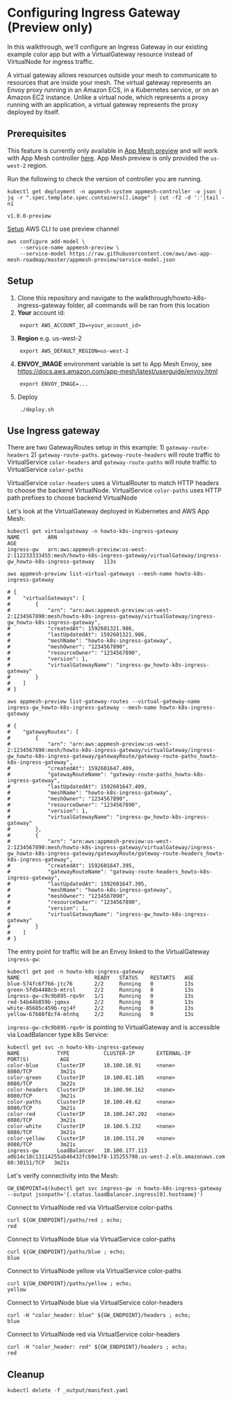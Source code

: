 # Configuring Ingress Gateway (Preview only)

In this walkthrough, we'll configure an Ingress Gateway in our existing example color app but with a VirtualGateway resource instead of VirtualNode for ingress traffic.

A virtual gateway allows resources outside your mesh to communicate to resources that are inside your mesh. The virtual gateway represents an Envoy proxy running in an Amazon ECS, in a Kubernetes service, or on an Amazon EC2 instance. Unlike a virtual node, which represents a proxy running with an application, a virtual gateway represents the proxy deployed by itself.

## Prerequisites
This feature is currently only available in [App Mesh preview](https://docs.aws.amazon.com/app-mesh/latest/userguide/preview.html) and will work with App Mesh controller [here](https://github.com/aws/eks-charts/tree/preview/stable/appmesh-controller). App Mesh preview is only provided the `us-west-2` region.

Run the following to check the version of controller you are running.
```
kubectl get deployment -n appmesh-system appmesh-controller -o json | jq -r ".spec.template.spec.containers[].image" | cut -f2 -d ':'|tail -n1

v1.0.0-preview
```

[Setup](https://docs.aws.amazon.com/app-mesh/latest/userguide/preview.html) AWS CLI to use preview channel
```
aws configure add-model \
    --service-name appmesh-preview \
    --service-model https://raw.githubusercontent.com/aws/aws-app-mesh-roadmap/master/appmesh-preview/service-model.json
```

## Setup

1. Clone this repository and navigate to the walkthrough/howto-k8s-ingress-gateway folder, all commands will be ran from this location
2. **Your** account id:

```
    export AWS_ACCOUNT_ID=<your_account_id>
```

3. **Region** e.g. us-west-2

```
    export AWS_DEFAULT_REGION=us-west-2
```

4. **ENVOY_IMAGE** environment variable is set to App Mesh Envoy, see https://docs.aws.amazon.com/app-mesh/latest/userguide/envoy.html

```
    export ENVOY_IMAGE=...
```

5. Deploy
```
    ./deploy.sh
```

## Use Ingress gateway

There are two GatewayRoutes setup in this example: 1) `gateway-route-headers` 2) `gateway-route-paths`.
`gateway-route-headers` will route traffic to VirtualService `color-headers` and `gateway-route-paths` will route traffic to VirtualService `color-paths`

VirtualService `color-headers` uses a VirtualRouter to match HTTP headers to choose the backend VirtualNode. VirtualService `color-paths` uses HTTP path prefixes to choose backend VirtualNode

Let's look at the VirtualGateway deployed in Kubernetes and AWS App Mesh:

```
kubectl get virtualgateway -n howto-k8s-ingress-gateway                                         
NAME         ARN                                                                                                                                 AGE
ingress-gw   arn:aws:appmesh-preview:us-west-2:112233333455:mesh/howto-k8s-ingress-gateway/virtualGateway/ingress-gw_howto-k8s-ingress-gateway   113s
```

```
aws appmesh-preview list-virtual-gateways --mesh-name howto-k8s-ingress-gateway

# {
#    "virtualGateways": [
#        {
#            "arn": "arn:aws:appmesh-preview:us-west-2:1234567890:mesh/howto-k8s-ingress-gateway/virtualGateway/ingress-gw_howto-k8s-ingress-gateway",
#            "createdAt": 1592601321.986,
#            "lastUpdatedAt": 1592601321.986,
#            "meshName": "howto-k8s-ingress-gateway",
#            "meshOwner": "1234567890",
#            "resourceOwner": "1234567890",
#            "version": 1,
#            "virtualGatewayName": "ingress-gw_howto-k8s-ingress-gateway"
#        }
#    ]
# }

aws appmesh-preview list-gateway-routes --virtual-gateway-name ingress-gw_howto-k8s-ingress-gateway --mesh-name howto-k8s-ingress-gateway

# {
#    "gatewayRoutes": [
#        {
#            "arn": "arn:aws:appmesh-preview:us-west-2:1234567890:mesh/howto-k8s-ingress-gateway/virtualGateway/ingress-gw_howto-k8s-ingress-gateway/gatewayRoute/gateway-route-paths_howto-k8s-ingress-gateway",
#            "createdAt": 1592601647.409,
#            "gatewayRouteName": "gateway-route-paths_howto-k8s-ingress-gateway",
#            "lastUpdatedAt": 1592601647.409,
#            "meshName": "howto-k8s-ingress-gateway",
#            "meshOwner": "1234567890",
#            "resourceOwner": "1234567890",
#            "version": 1,
#            "virtualGatewayName": "ingress-gw_howto-k8s-ingress-gateway"
#        },
#        {
#            "arn": "arn:aws:appmesh-preview:us-west-2:1234567890:mesh/howto-k8s-ingress-gateway/virtualGateway/ingress-gw_howto-k8s-ingress-gateway/gatewayRoute/gateway-route-headers_howto-k8s-ingress-gateway",
#            "createdAt": 1592601647.395,
#            "gatewayRouteName": "gateway-route-headers_howto-k8s-ingress-gateway",
#            "lastUpdatedAt": 1592601647.395,
#            "meshName": "howto-k8s-ingress-gateway",
#            "meshOwner": "1234567890",
#            "resourceOwner": "1234567890",
#            "version": 1,
#            "virtualGatewayName": "ingress-gw_howto-k8s-ingress-gateway"
#        }
#    ]
# }

```


The entry point for traffic will be an Envoy linked to the VirtualGateway `ingress-gw`:

```
kubectl get pod -n howto-k8s-ingress-gateway                                                    
NAME                        READY   STATUS    RESTARTS   AGE
blue-574fc6f766-jtc76       2/2     Running   0          13s
green-5fdb4488cb-mtrsl      2/2     Running   0          13s
ingress-gw-c9c9b895-rqv9r   1/1     Running   0          13s
red-54b44b859b-jqmxx        2/2     Running   0          13s
white-85685c459b-rgj4f      2/2     Running   0          13s
yellow-67b88f8cf4-mtnhq     2/2     Running   0          13s
```

`ingress-gw-c9c9b895-rqv9r` is pointing to VirtualGateway and is accessible via LoadBalancer type k8s Service:

```
kubectl get svc -n howto-k8s-ingress-gateway                                                    
NAME            TYPE           CLUSTER-IP       EXTERNAL-IP                                                              PORT(S)          AGE
color-blue      ClusterIP      10.100.10.91     <none>                                                                   8080/TCP         3m21s
color-green     ClusterIP      10.100.81.185    <none>                                                                   8080/TCP         3m22s
color-headers   ClusterIP      10.100.90.162    <none>                                                                   8080/TCP         3m21s
color-paths     ClusterIP      10.100.49.62     <none>                                                                   8080/TCP         3m21s
color-red       ClusterIP      10.100.247.202   <none>                                                                   8080/TCP         3m21s
color-white     ClusterIP      10.100.5.232     <none>                                                                   8080/TCP         3m21s
color-yellow    ClusterIP      10.100.151.20    <none>                                                                   8080/TCP         3m21s
ingress-gw      LoadBalancer   10.100.177.113   a0b14c18c13114255ab46432fcb9e1f8-135255798.us-west-2.elb.amazonaws.com   80:30151/TCP   3m21s
```

Let's verify connectivity into the Mesh:

```
GW_ENDPOINT=$(kubectl get svc ingress-gw -n howto-k8s-ingress-gateway --output jsonpath='{.status.loadBalancer.ingress[0].hostname}')
```

Connect to VirtualNode red via VirtualService color-paths
```
curl ${GW_ENDPOINT}/paths/red ; echo;
red
```

Connect to VirtualNode blue via VirtualService color-paths
```
curl ${GW_ENDPOINT}/paths/blue ; echo;
blue
```

Connect to VirtualNode yellow via VirtualService color-paths
```
curl ${GW_ENDPOINT}/paths/yellow ; echo;
yellow
```

Connect to VirtualNode blue via VirtualService color-headers
```
curl -H "color_header: blue" ${GW_ENDPOINT}/headers ; echo;
blue
```

Connect to VirtualNode red via VirtualService color-headers
```
curl -H "color_header: red" ${GW_ENDPOINT}/headers ; echo;
red
```

## Cleanup

```
kubectl delete -f _output/manifest.yaml
```
